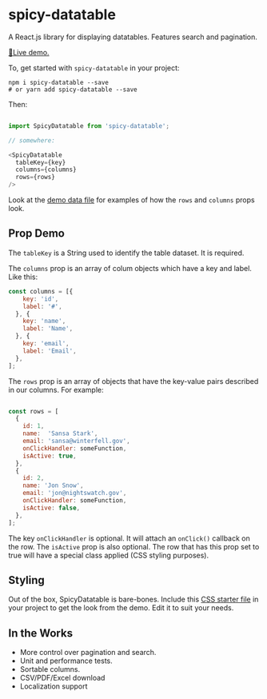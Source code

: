 # spicy-datatable

A React.js library for displaying datatables. Features search and pagination.

[🎉Live demo.](https://build-nincjkfjsg.now.sh/)

To, get started with `spicy-datatable` in your project:

```
npm i spicy-datatable --save
# or yarn add spicy-datatable --save
```

Then:

```javascript

import SpicyDatatable from 'spicy-datatable';

// somewhere:

<SpicyDatatable
  tableKey={key}
  columns={columns}
  rows={rows}
/>

```

Look at the [demo data file](https://github.com/filipdanic/spicy-datatable/blob/master/src/demo-data.js) for examples of how the `rows` and `columns` props look.

## Prop Demo

The `tableKey` is a String used to identify the table dataset. It is required.

The `columns` prop is an array of colum objects which have a key and label. Like this:

```javascript
const columns = [{
    key: 'id',
    label: '#',
  }, {
    key: 'name',
    label: 'Name',
  }, {
    key: 'email',
    label: 'Email',
  },
];
```

The `rows` prop is an array of objects that have the key-value pairs described in our columns. For example:

```javascript

const rows = [
  {
    id: 1,
    name:  'Sansa Stark',
    email: 'sansa@winterfell.gov',
    onClickHandler: someFunction,
    isActive: true,
  },
  {
    id: 2,
    name: 'Jon Snow',
    email: 'jon@nightswatch.gov',
    onClickHandler: someFunction,
    isActive: false,
  },
];
```

The key `onClickHandler` is optional. It will attach an `onClick()` callback on the row. The `isActive` prop is also optional. The row that has this prop set to true will have a special class applied (CSS styling purposes).

## Styling

Out of the box, SpicyDatatable is bare-bones. Include this [CSS starter file](https://github.com/filipdanic/spicy-datatable/blob/master/src/sample-styles.css) in your project to get the look from the demo. Edit it to suit your needs.

## In the Works

- More control over pagination and search.
- Unit and performance tests.
- Sortable columns.
- CSV/PDF/Excel download
- Localization support
